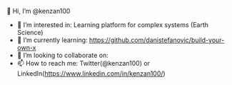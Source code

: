 👋 Hi, I’m @kenzan100

- 👀 I’m interested in: Learning platform for complex systems (Earth Science)
- 🌱 I’m currently learning: https://github.com/danistefanovic/build-your-own-x
- 💞️ I’m looking to collaborate on: 
- 📫 How to reach me: Twitter(@kenzan100) or LinkedIn(https://www.linkedin.com/in/kenzan100/)

<!---
kenzan100/kenzan100 is a ✨ special ✨ repository because its `README.md` (this file) appears on your GitHub profile.
You can click the Preview link to take a look at your changes.
--->
